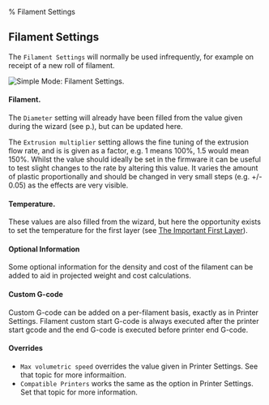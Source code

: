 % Filament Settings

Filament Settings
-----------------

The `Filament Settings` will normally be used infrequently, for example
on receipt of a new roll of filament.

 ![Simple Mode: Filament
Settings.](images/filament_settings_1.png "fig:")


#### Filament.

The `Diameter` setting will already have been filled from
the value given during the wizard (see p.), but can be updated here.

The `Extrusion multiplier` setting allows the fine tuning of the
extrusion flow rate, and is is given as a factor, e.g. 1 means 100%, 1.5
would mean 150%. Whilst the value should ideally be set in the firmware
it can be useful to test slight changes to the rate by altering this
value. It varies the amount of plastic proportionally and should be
changed in very small steps (e.g. +/- 0.05) as the effects are very
visible.

#### Temperature.

These values are also filled from the wizard, but here
the opportunity exists to set the temperature for the first layer (see
[The Important First Layer](#../first-print/first-layer)).

#### Optional Information

Some optional information for the density and cost of the filament can be added
to aid in projected weight and cost calculations.


#### Custom G-code

Custom G-code can be added on a per-filament basis, exactly as in Printer
Settings.  Filament custom start G-code is always executed after the printer
start gcode and the end G-code is executed before printer end G-code.

#### Overrides

- `Max volumetric speed` overrides the value given in Printer Settings. See that topic for more informaition.
- `Compatible Printers` works the same as the option in Printer Settings. Set that topic for more information.

